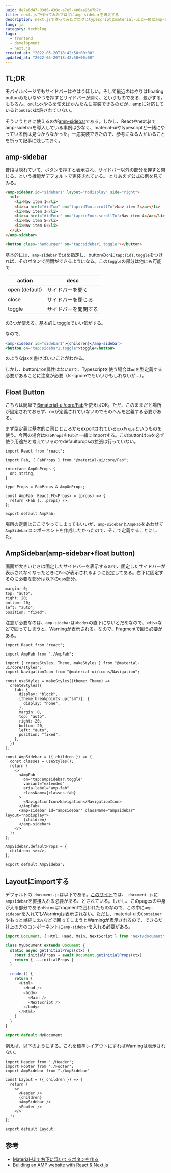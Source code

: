 ```yaml
---
uuid: de7a6d47-03d6-430c-a7e5-406aa96e7b7c
title: next.jsで作ってみたブログにamp-sidebarを導入する
description: next.jsで作ってみたブログにtypescriptとmaterial-uiと一緒にamp-sidebarを導入してみた。
lang: ja
category: techblog
tags:
  - frontend
  - development
  - next.js
created_at: "2022-05-20T18:42:50+00:00"
updated_at: "2022-05-20T18:42:50+00:00"
---
```


## TL;DR

モバイルページでもサイドバーはやはりほしい。そして最近のはやりはfloating buttonみたいなやつを押すとサイドバーが開く、というものである...気がする。もちろん、`onClick`やらを使えばかんたんに実装できるのだが、ampに対応していると`onClick`は許されていない。

そういうときに使えるのが[amp-sidebar](https://amp.dev/ja/documentation/components/amp-sidebar/)である。しかし、Reactやnext.jsでamp-sidebarを導入している事例は少なく、material-uiやtypescriptと一緒にやっている例は見つからなかった。一応実装できたので、参考になる人がいることを祈って記事に残しておく。

## amp-sidebar

普段は隠れていて、ボタンを押すと表示され、サイドバー以外の部分を押すと閉じる、という機能がデフォルトで実装されている。
とりあえず公式の例を見てみる。

```html
<amp-sidebar id="sidebar1" layout="nodisplay" side="right">
  <ul>
    <li>Nav item 1</li>
    <li><a href="#idTwo" on="tap:idTwo.scrollTo">Nav item 2</a></li>
    <li>Nav item 3</li>
    <li><a href="#idFour" on="tap:idFour.scrollTo">Nav item 4</a></li>
    <li>Nav item 5</li>
    <li>Nav item 6</li>
  </ul>
</amp-sidebar>

<button class="hamburger" on='tap:sidebar1.toggle'></button>
```

基本的には、`amp-sidebar`で`id`を指定し、buttonの`on`に`tap:{id}.toggle`をつければ、そのボタンで開閉ができるようになる。この`toggle`の部分は他にも可能で

| action         | desc                 |
| -------------- | -------------------- |
| open (default) | サイドバーを開く     |
| close          | サイドバーを閉じる   |
| toggle         | サイドバーを開閉する |

の3つが使える。基本的にtoggleでいい気がする。

なので、

```jsx
<amp-sidebar id="sidebar1">{children}</amp-sidebar>
<button on="tap:sidebar1.toggle">toggle</button>
```

のようなjsxを書けばいいことがわかる。

しかし、buttonにon属性はないので、Typescriptを使う場合は`on`を型定義する必要があることに注意が必要（ts-ignoreでもいいかもしれないが...）。

## Float Button

こちらは簡単で[@material-ui/core/Fab](https://material-ui.com/components/floating-action-button/)を使えばOK。ただ、このままだと場所が固定されておらず、onが定義されていないのでそのへんを定義する必要がある。

まず型定義は基本的に同じところからexportされている`xxxProps`というものを使う。今回の場合は`FabProps`を`Fab`と一緒にimportする。このbuttonは`on`を必ず使う用途だと考えているのでdefaultpropsの拡張は行っていない。

```tsx:title=AmpFab.tsx
import React from "react";

import Fab, { FabProps } from "@material-ui/core/Fab";

interface AmpOnProps {
  on: string;
}

type Props = FabProps & AmpOnProps;

const AmpFab: React.FC<Props> = (props) => {
  return <Fab {...props} />;
};

export default AmpFab;
```

場所の定義はここでやってしまってもいいが、`amp-sidebar`と`AmpFab`をあわせて`AmpSidebar`コンポーネントを作成したかったので、そこで定義することにした。

## AmpSidebar(amp-sidebar+float button)

画面が大きいときは固定したサイドバーを表示するので、固定したサイドバーが表示されなくなったときに`Fab`が表示されるように設定してある。右下に固定するのに必要な部分は以下のcss部分。

```css
margin: 0;
top: "auto";
right: 20;
bottom: 20;
left: "auto";
position: "fixed";
```

注意が必要なのは、`amp-sidebar`は`<body>`の直下にないとだめなので、`<div>`などで囲ってしまうと、Warningが表示される。なので、Fragmentで囲う必要がある。

```tsx:title=AmpSidebar.tsx
import React from "react";

import AmpFab from "./AmpFab";

import { createStyles, Theme, makeStyles } from "@material-ui/core/styles";
import NavigationIcon from "@material-ui/icons/Navigation";

const useStyles = makeStyles((theme: Theme) =>
  createStyles({
    fab: {
      display: "block",
      [theme.breakpoints.up("sm")]: {
        display: "none",
      },
      margin: 0,
      top: "auto",
      right: 20,
      bottom: 20,
      left: "auto",
      position: "fixed",
    },
  })
);

const AmpSidebar = ({ children }) => {
  const classes = useStyles();
  return (
    <>
      <AmpFab
        on="tap:ampsidebar.toggle"
        variant="extended"
        aria-label="amp-fab"
        className={classes.fab}
      >
        <NavigationIcon>Navigation</NavigationIcon>
      </AmpFab>
      <amp-sidebar id="ampsidebar" className="ampsidebar" layout="nodisplay">
        {children}
      </amp-sidebar>
    </>
  );
};

AmpSidebar.defaultProps = {
  children: <></>,
};

export default AmpSidebar;
```

## Layoutにimportする

デフォルトの`_document.js`は以下である。[このサイト](https://reacttricks.com/building-an-amp-website-with-react-and-next/)では、`_document.js`に`ampsidebar`を直接入れる必要がある、とされている。しかし、このpagesの中身が入る部分である`<Main>`はfragmentで囲われたものなので、この中に`amp-sidebar`を入れてもWarningは表示されない。ただし、material-uiの`Container`やもっと単純に`div`などで囲ってしまうとWarningが表示されるので、できるだけ上の方のコンポーネントに`amp-sidebar`を入れる必要がある。

```jsx:title=_document.js
import Document, { Html, Head, Main, NextScript } from 'next/document'

class MyDocument extends Document {
  static async getInitialProps(ctx) {
    const initialProps = await Document.getInitialProps(ctx)
    return { ...initialProps }
  }

  render() {
    return (
      <Html>
        <Head />
        <body>
          <Main />
          <NextScript />
        </body>
      </Html>
    )
  }
}

export default MyDocument
```

例えば、以下のようにする。これを標準レイアウトにすればWarningは表示されない。

```tsx:title=Layout.tsx
import Header from "./Header";
import Footer from "./Footer";
import AmpSidebar from "./AmpSidebar"

const Layout = ({ children }) => {
  return (
    <>
      <Header />
      {children}
      <AmpSidebar />
      <Footer />
    </>
  );
};

export default Layout;
```

## 参考

- [Material-UIで右下に浮いてるボタンを作る](https://k4h4shi.com/2017/11/28/make-material-ui-floatingbutton/)
- [Building an AMP website with React & Next.js](https://reacttricks.com/building-an-amp-website-with-react-and-next/)
